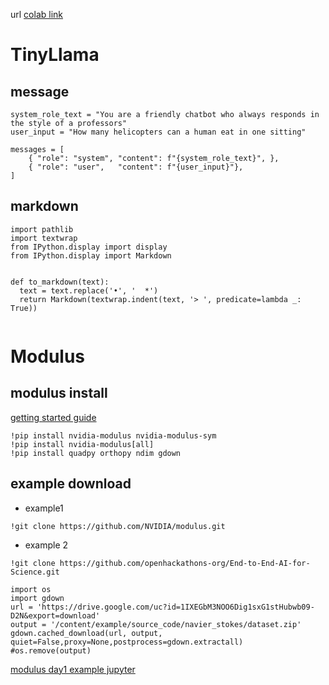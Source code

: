 url
[colab link](https://colab.research.google.com/drive/10YgNY6NMvHYWr6d8XoPvI5SVf7W3aB8D?usp=sharing)
# TinyLlama 

## message 
```
system_role_text = "You are a friendly chatbot who always responds in the style of a professors"
user_input = "How many helicopters can a human eat in one sitting"

messages = [
    { "role": "system", "content": f"{system_role_text}", },
    { "role": "user",   "content": f"{user_input}"},
]

```
## markdown
```
import pathlib
import textwrap
from IPython.display import display
from IPython.display import Markdown


def to_markdown(text):
  text = text.replace('•', '  *')
  return Markdown(textwrap.indent(text, '> ', predicate=lambda _: True))


```

# Modulus 


## modulus install
[getting started guide](https://docs.nvidia.com/deeplearning/modulus/getting-started/index.html)

```
!pip install nvidia-modulus nvidia-modulus-sym
!pip install nvidia-modulus[all]
!pip install quadpy orthopy ndim gdown 
```
## example download 

 - example1
```
!git clone https://github.com/NVIDIA/modulus.git
```

 - example 2 
```
!git clone https://github.com/openhackathons-org/End-to-End-AI-for-Science.git

```

```
import os
import gdown 
url = 'https://drive.google.com/uc?id=1IXEGbM3NOO6Dig1sxG1stHubwb09-D2N&export=download'
output = '/content/example/source_code/navier_stokes/dataset.zip'
gdown.cached_download(url, output, quiet=False,proxy=None,postprocess=gdown.extractall)
#os.remove(output)
```

[modulus day1 example jupyter ](https://colab.research.google.com/drive/1KXtAS81_QJQ7zhXQgY0nLNhgzlNsILV9?usp=sharing)

